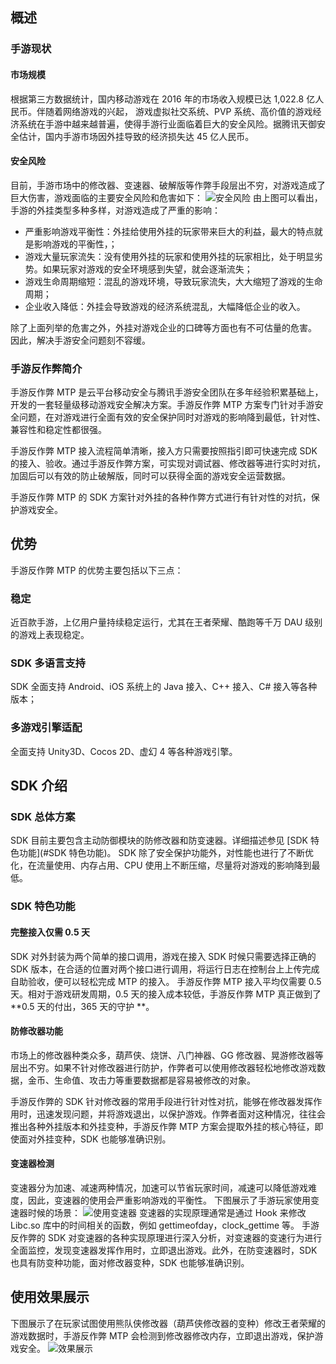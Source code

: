 ## 概述
### 手游现状
#### 市场规模
根据第三方数据统计，国内移动游戏在 2016 年的市场收入规模已达 1,022.8 亿人民币。伴随着网络游戏的兴起， 游戏虚拟社交系统、PVP 系统、高价值的游戏经济系统在手游中越来越普遍，使得手游行业面临着巨大的安全风险。据腾讯天御安全估计，国内手游市场因外挂导致的经济损失达 45 亿人民币。
#### 安全风险
目前，手游市场中的修改器、变速器、破解版等作弊手段层出不穷，对游戏造成了巨大伤害，游戏面临的主要安全风险和危害如下：
![安全风险](http://imgcache.tce.fsphere.cn/static/mc.qcloudimg.com/static/img/dd32362b46c1e65d042782f1a532690b/image.png)
由上图可以看出，手游的外挂类型多种多样，对游戏造成了严重的影响：
- 严重影响游戏平衡性：外挂给使用外挂的玩家带来巨大的利益，最大的特点就是影响游戏的平衡性，；
- 游戏大量玩家流失：没有使用外挂的玩家和使用外挂的玩家相比，处于明显劣势。如果玩家对游戏的安全环境感到失望，就会逐渐流失；
- 游戏生命周期缩短：混乱的游戏环境，导致玩家流失，大大缩短了游戏的生命周期；
- 企业收入降低：外挂会导致游戏的经济系统混乱，大幅降低企业的收入。

除了上面列举的危害之外，外挂对游戏企业的口碑等方面也有不可估量的危害。 因此，解决手游安全问题刻不容缓。
### 手游反作弊简介
手游反作弊 MTP 是云平台移动安全与腾讯手游安全团队在多年经验积累基础上，开发的一套轻量级移动游戏安全解决方案。手游反作弊 MTP 方案专门针对手游安全问题，在对游戏进行全面有效的安全保护同时对游戏的影响降到最低，针对性、兼容性和稳定性都很强。

手游反作弊 MTP 接入流程简单清晰，接入方只需要按照指引即可快速完成 SDK 的接入、验收。通过手游反作弊方案，可实现对调试器、修改器等进行实时对抗，加固后可以有效的防止破解版，同时可以获得全面的游戏安全运营数据。

手游反作弊 MTP 的 SDK 方案针对外挂的各种作弊方式进行有针对性的对抗，保护游戏安全。
## 优势
手游反作弊 MTP 的优势主要包括以下三点：
### 稳定
近百款手游，上亿用户量持续稳定运行，尤其在王者荣耀、酷跑等千万 DAU 级别的游戏上表现稳定。
### SDK 多语言支持
SDK 全面支持 Android、iOS 系统上的 Java 接入、C++ 接入、C# 接入等各种版本；
### 多游戏引擎适配
全面支持 Unity3D、Cocos 2D、虚幻 4 等各种游戏引擎。

## SDK 介绍
### SDK 总体方案
SDK 目前主要包含主动防御模块的防修改器和防变速器。详细描述参见 [SDK 特色功能](#SDK 特色功能)。
SDK 除了安全保护功能外，对性能也进行了不断优化，在流量使用、内存占用、CPU 使用上不断压缩，尽量将对游戏的影响降到最低。
<a id="SDK 特色功能"></a>
### SDK 特色功能
#### 完整接入仅需 0.5 天
SDK 对外封装为两个简单的接口调用，游戏在接入 SDK 时候只需要选择正确的 SDK 版本，在合适的位置对两个接口进行调用，将运行日志在控制台上上传完成自助验收，便可以轻松完成 MTP 的接入。
手游反作弊 MTP 接入平均仅需要 0.5 天。相对于游戏研发周期，0.5 天的接入成本较低，手游反作弊 MTP 真正做到了 **0.5 天的付出，365 天的守护 **。

#### 防修改器功能
市场上的修改器种类众多，葫芦侠、烧饼、八门神器、GG 修改器、晃游修改器等层出不穷。如果不针对修改器进行防护，作弊者可以使用修改器轻松地修改游戏数据，金币、生命值、攻击力等重要数据都是容易被修改的对象。

手游反作弊的 SDK 针对修改器的常用手段进行针对性对抗，能够在修改器发挥作用时，迅速发现问题，并将游戏退出，以保护游戏。作弊者面对这种情况，往往会推出各种外挂版本和外挂变种，手游反作弊 MTP 方案会提取外挂的核心特征，即使面对外挂变种，SDK 也能够准确识别。

#### 变速器检测
变速器分为加速、减速两种情况，加速可以节省玩家时间，减速可以降低游戏难度，因此，变速器的使用会严重影响游戏的平衡性。
下图展示了手游玩家使用变速器时候的场景：
![使用变速器](http://imgcache.tce.fsphere.cn/static/mc.qcloudimg.com/static/img/ed9d5e72de871a8d96e9623efdabbdc7/image.png)
变速器的实现原理通常是通过 Hook 来修改 Libc.so 库中的时间相关的函数，例如 gettimeofday，clock_gettime 等。
手游反作弊的 SDK 对变速器的各种实现原理进行深入分析，对变速器的变速行为进行全面监控，发现变速器发挥作用时，立即退出游戏。此外，在防变速器时，SDK 也具有防变种功能，面对修改器变种，SDK 也能够准确识别。
## 使用效果展示
下图展示了在玩家试图使用熊队侠修改器（葫芦侠修改器的变种）修改王者荣耀的游戏数据时，手游反作弊 MTP 会检测到修改器修改内存，立即退出游戏，保护游戏安全。
![效果展示](http://imgcache.tce.fsphere.cn/static/mc.qcloudimg.com/static/img/d27ed0a4743ed4b20d07d1934fa6afd3/image.png)
